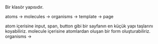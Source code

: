 Bir klasör yapısıdır.

atoms -> molecules -> organisms -> template -> page

atom içerisine input, span, button gibi bir sayfanın en küçük yapı taşlarını koyabiliriz.
molecule içerisine atomlardan oluşan bir form oluşturabiliriz.
organisms -> 